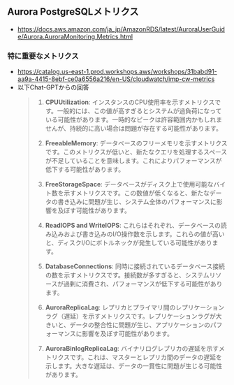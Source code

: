 ## Aurora PostgreSQLメトリクス
- https://docs.aws.amazon.com/ja_jp/AmazonRDS/latest/AuroraUserGuide/Aurora.AuroraMonitoring.Metrics.html
### 特に重要なメトリクス
- https://catalog.us-east-1.prod.workshops.aws/workshops/31babd91-aa9a-4415-8ebf-ce0a6556a216/en-US/cloudwatch/imp-cw-metrics
- 以下Chat-GPTからの回答
  > 1. **CPUUtilization**: インスタンスのCPU使用率を示すメトリクスです。一般的には、この値が高すぎるとシステムが過負荷になっている可能性があります。一時的なピークは許容範囲内かもしれませんが、持続的に高い場合は問題が存在する可能性があります。
  > 
  > 2. **FreeableMemory**: データベースのフリーメモリを示すメトリクスです。このメトリクスが低いと、新たなクエリを処理するスペースが不足していることを意味します。これによりパフォーマンスが低下する可能性があります。
  >
  > 3. **FreeStorageSpace**: データベースがディスク上で使用可能なバイト数を示すメトリクスです。この数値が低くなると、新たなデータの書き込みに問題が生じ、システム全体のパフォーマンスに影響を及ぼす可能性があります。
  >
  > 4. **ReadIOPS and WriteIOPS**: これらはそれぞれ、データベースの読み込みおよび書き込みのI/O操作数を示します。これらの値が高いと、ディスクI/Oにボトルネックが発生している可能性があります。
  >
  > 5. **DatabaseConnections**: 同時に接続されているデータベース接続の数を示すメトリクスです。接続数が多すぎると、システムリソースが過剰に消費され、パフォーマンスが低下する可能性があります。
  >
  > 6. **AuroraReplicaLag**: レプリカとプライマリ間のレプリケーションラグ（遅延）を示すメトリクスです。レプリケーションラグが大きいと、データの整合性に問題が生じ、アプリケーションのパフォーマンスに影響を及ぼす可能性があります。
  >
  > 7. **AuroraBinlogReplicaLag**: バイナリログレプリカの遅延を示すメトリクスです。これは、マスターとレプリカ間のデータの遅延を示します。大きな遅延は、データの一貫性に問題が生じる可能性があります。
